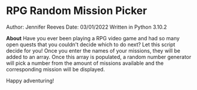 # RPG Random Mission Picker
Author: Jennifer Reeves
Date: 03/01/2022
Written in Python 3.10.2

**About**
Have you ever been playing a RPG video game and had so many open quests that you couldn't decide which to do next? Let this script decide for you! Once you enter the names of your missions, they will be added to an array. Once this array is populated, a random number generator will pick a number from the amount of missions available and the corresponding mission will be displayed.

Happy adventuring!